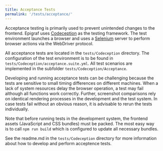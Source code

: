 ```yaml
---
title: Acceptance Tests
permalink: '/tests/acceptance/'
---
```


Acceptance testing is primarily used to prevent unintended changes to the frontend.
Epigraf uses [Codeception](https://codeception.com/docs/AcceptanceTests) as the testing framework.
The test environment launches a browser and uses a [Selenium](https://www.selenium.dev/documentation/webdriver/) server
to perform browser actions via the WebDriver protocol.

All acceptance tests are located in the `tests/Codeception` directory.
The configuration of the test environment is to be found in `tests/Codeception/acceptance.suite.yml`.
All test scenarios are implemented in the subfolder `tests/Codeception/Acceptance`.

Developing and running acceptance tests can be challenging because the tests are sensitive to small timing differences
on different machines. When a lack of system resources delay the browser operation,
a test may fail although all functions work correctly. Further, screenshot comparisons rely on identical
rendering processes in the development and the test system.
In case tests fail without an obvious reason, it is advisable to rerun the tests individually.

Note that before running tests in the development system, the frontend assets (JavaScript and CSS bundles)
must be packed. The most easy way is to call `npm run build` which is configured to update all necessary bundles.

See the readme.md in the `tests/Codeception` directory for more information about how to develop and perform acceptence tests.

